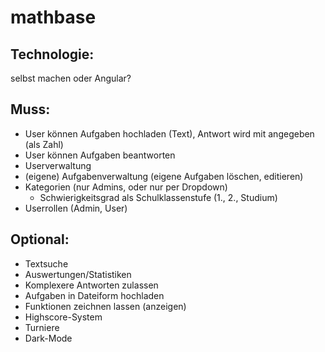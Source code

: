 # mathbase
## Technologie:
selbst machen oder Angular?

## Muss:
* User können Aufgaben hochladen (Text), Antwort wird mit angegeben (als Zahl)
* User können Aufgaben beantworten
* Userverwaltung
* (eigene) Aufgabenverwaltung (eigene Aufgaben löschen, editieren)
* Kategorien (nur Admins, oder nur per Dropdown)
    * Schwierigkeitsgrad als Schulklassenstufe (1., 2., Studium)
* Userrollen (Admin, User)

## Optional:
* Textsuche
* Auswertungen/Statistiken
* Komplexere Antworten zulassen
* Aufgaben in Dateiform hochladen
* Funktionen zeichnen lassen (anzeigen)
* Highscore-System
* Turniere
* Dark-Mode
